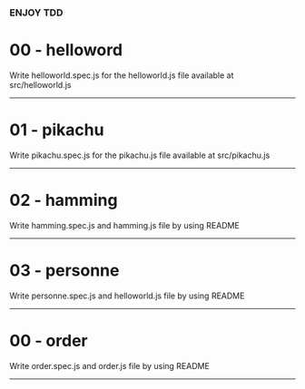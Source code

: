 ### ENJOY TDD

# 00 - helloword
Write helloworld.spec.js for the helloworld.js file available at src/helloworld.js
___

# 01 - pikachu
Write pikachu.spec.js for the pikachu.js file available at src/pikachu.js
___

# 02 - hamming
Write hamming.spec.js and hamming.js file by using README
___

# 03 - personne
Write personne.spec.js and helloworld.js file by using README
___

# 00 - order
Write order.spec.js and order.js file by using README
___